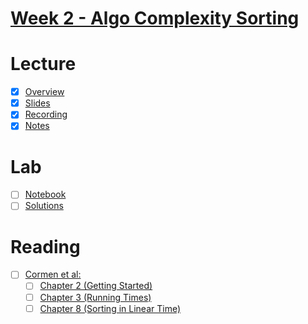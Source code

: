 # [Week 2 - Algo Complexity Sorting](https://canvas.sussex.ac.uk/courses/35221/modules#:~:text=Algorithmic%20Complexity.%20Sorting.-,Week,-2%20Lecture%20/%20Week)

# Lecture
- [x] [Overview](https://canvas.sussex.ac.uk/courses/35221/pages/overview-and-reading-unit-2?module_item_id=1567831)
- [x] [Slides](https://github.com/LukeBirkett/study-planner/blob/main/969G5_Algorithmic_Data_Science/weeks/week_2/files/lecture2.pdf)
- [x] [Recording](https://sussex.cloud.panopto.eu/Panopto/Pages/Viewer.aspx?id=14a567d9-f2bd-4f7e-8534-b37100840cfb)
- [x] [Notes](https://github.com/LukeBirkett/study-planner/blob/main/969G5_Algorithmic_Data_Science/weeks/week_2/files/lecture_2_notes.md)

# Lab
- [ ] [Notebook](https://github.com/LukeBirkett/study-planner/blob/main/969G5_Algorithmic_Data_Science/weeks/week_2/lab/week3lab.ipynb)
- [ ] [Solutions]()

# Reading
- [ ] [Cormen et al:](https://readinglists.sussex.ac.uk/leganto/public/44SUS_INST/citation/24386287590002461?auth=SAML)
  - [ ] [Chapter 2 (Getting Started)](https://github.com/LukeBirkett/study-planner/blob/main/969G5_Algorithmic_Data_Science/weeks/week_2/files/ch2_intro.pdf)
  - [ ] [Chapter 3 (Running Times)](https://github.com/LukeBirkett/study-planner/blob/main/969G5_Algorithmic_Data_Science/weeks/week_2/files/ch3_running_times.pdf)
  - [ ] [Chapter 8 (Sorting in Linear Time)](https://github.com/LukeBirkett/study-planner/blob/main/969G5_Algorithmic_Data_Science/weeks/week_2/files/ch8_sorting_linear_time.pdf)
